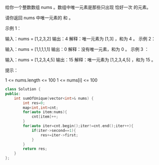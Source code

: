 给你一个整数数组 nums 。数组中唯一元素是那些只出现 恰好一次 的元素。

请你返回 nums 中唯一元素的 和 。

 

示例 1：

输入：nums = [1,2,3,2]
输出：4
解释：唯一元素为 [1,3] ，和为 4 。
示例 2：

输入：nums = [1,1,1,1,1]
输出：0
解释：没有唯一元素，和为 0 。
示例 3 ：

输入：nums = [1,2,3,4,5]
输出：15
解释：唯一元素为 [1,2,3,4,5] ，和为 15 。


提示：

1 <= nums.length <= 100
1 <= nums[i] <= 100

```cpp
class Solution {
public:
    int sumOfUnique(vector<int>& nums) {
        int res=0;
        map<int,int>cnt;
        for(auto item:nums){
            cnt[item]++;
        }
        for(auto iter=cnt.begin();iter!=cnt.end();iter++){
            if(iter->second==1){
                res+=iter->first;
            }
        }
        return res;
    }
};
```

